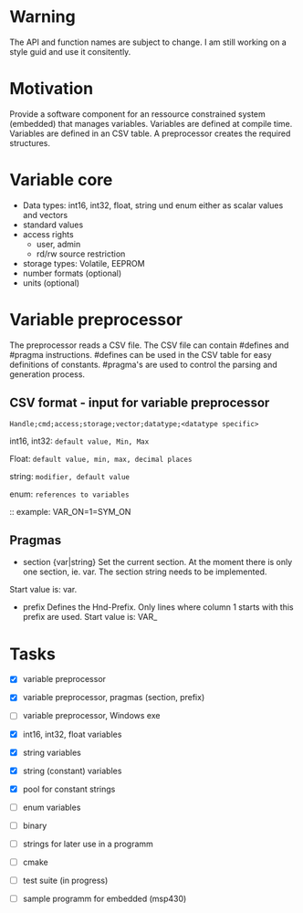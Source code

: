 
# Warning
The API and function names are subject to change.
I am still working on a style guid and use it consitently.

# Motivation
Provide a software component for an ressource constrained system
(embedded) that manages variables.
Variables are defined at compile time.
Variables are defined in an CSV table.
A preprocessor creates the required structures.

# Variable core

- Data types: int16, int32, float, string und enum either as scalar values and vectors
- standard values
- access rights
  * user, admin
  * rd/rw source restriction
- storage types: Volatile, EEPROM
- number formats (optional)
- units (optional)

# Variable preprocessor
The preprocessor reads a CSV file.
The CSV file can contain #defines and #pragma instructions.
#defines can be used in the CSV table for easy definitions of constants.
#pragma's are used to control the parsing and generation process.

## CSV format - input for variable preprocessor

`Handle;cmd;access;storage;vector;datatype;<datatype specific>`

int16, int32:
`default value, Min, Max`

Float:
`default value, min, max, decimal places`

string:
`modifier, default value`

enum:
`references to variables`

<variable>:<value>:<ASCII>
example: VAR_ON=1=SYM_ON

## Pragmas
* section {var|string}
Set the current section.
At the moment there is only one section, ie. var.
The section string needs to be implemented.

Start value is: var.

* prefix
Defines the Hnd-Prefix.
Only lines where column 1 starts with this prefix are used.
Start value is: VAR_

# Tasks

- [x] variable preprocessor
- [x] variable preprocessor, pragmas (section, prefix)
- [ ] variable preprocessor, Windows exe
- [x] int16, int32, float variables
- [x] string variables
- [x] string (constant) variables
- [x] pool for constant strings
- [ ] enum variables
- [ ] binary
- [ ] strings for later use in a programm
- [ ] cmake
- [ ] test suite (in progress)
- [ ] sample programm for embedded (msp430)

